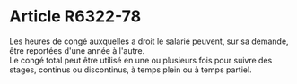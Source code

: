 # Article R6322-78

  
Les heures de congé auxquelles a droit le salarié peuvent, sur sa demande, être reportées d'une année à l'autre.   
Le congé total peut être utilisé en une ou plusieurs fois pour suivre des stages, continus ou discontinus, à temps plein ou à temps partiel.